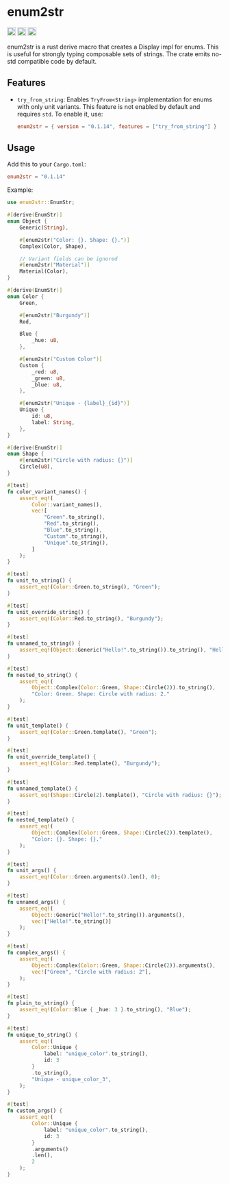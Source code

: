 # enum2str

[<img alt="github" src="https://img.shields.io/badge/github-matthewjberger/enum2str-8da0cb?style=for-the-badge&labelColor=555555&logo=github" height="20">](https://github.com/matthewjberger/enum2str)
[<img alt="crates.io" src="https://img.shields.io/crates/v/enum2str.svg?style=for-the-badge&color=fc8d62&logo=rust" height="20">](https://crates.io/crates/enum2str)
[<img alt="docs.rs" src="https://img.shields.io/badge/docs.rs-enum2str-66c2a5?style=for-the-badge&labelColor=555555&logo=docs.rs" height="20">](https://docs.rs/enum2str)

enum2str is a rust derive macro that creates a Display impl for enums.
This is useful for strongly typing composable sets of strings.
The crate emits no-std compatible code by default.

## Features

- `try_from_string`: Enables `TryFrom<String>` implementation for enums with only unit variants.
  This feature is not enabled by default and requires `std`. To enable it, use:

  ```toml
  enum2str = { version = "0.1.14", features = ["try_from_string"] }
  ```

## Usage

Add this to your `Cargo.toml`:

```toml
enum2str = "0.1.14"
```

Example:

```rust
use enum2str::EnumStr;

#[derive(EnumStr)]
enum Object {
    Generic(String),

    #[enum2str("Color: {}. Shape: {}.")]
    Complex(Color, Shape),

    // Variant fields can be ignored
    #[enum2str("Material")]
    Material(Color),
}

#[derive(EnumStr)]
enum Color {
    Green,

    #[enum2str("Burgundy")]
    Red,

    Blue {
        _hue: u8,
    },

    #[enum2str("Custom Color")]
    Custom {
        _red: u8,
        _green: u8,
        _blue: u8,
    },

    #[enum2str("Unique - {label}_{id}")]
    Unique {
        id: u8,
        label: String,
    },
}

#[derive(EnumStr)]
enum Shape {
    #[enum2str("Circle with radius: {}")]
    Circle(u8),
}

#[test]
fn color_variant_names() {
    assert_eq!(
        Color::variant_names(),
        vec![
            "Green".to_string(),
            "Red".to_string(),
            "Blue".to_string(),
            "Custom".to_string(),
            "Unique".to_string(),
        ]
    );
}

#[test]
fn unit_to_string() {
    assert_eq!(Color::Green.to_string(), "Green");
}

#[test]
fn unit_override_string() {
    assert_eq!(Color::Red.to_string(), "Burgundy");
}

#[test]
fn unnamed_to_string() {
    assert_eq!(Object::Generic("Hello!".to_string()).to_string(), "Hello!");
}

#[test]
fn nested_to_string() {
    assert_eq!(
        Object::Complex(Color::Green, Shape::Circle(2)).to_string(),
        "Color: Green. Shape: Circle with radius: 2."
    );
}

#[test]
fn unit_template() {
    assert_eq!(Color::Green.template(), "Green");
}

#[test]
fn unit_override_template() {
    assert_eq!(Color::Red.template(), "Burgundy");
}

#[test]
fn unnamed_template() {
    assert_eq!(Shape::Circle(2).template(), "Circle with radius: {}");
}

#[test]
fn nested_template() {
    assert_eq!(
        Object::Complex(Color::Green, Shape::Circle(2)).template(),
        "Color: {}. Shape: {}."
    );
}

#[test]
fn unit_args() {
    assert_eq!(Color::Green.arguments().len(), 0);
}

#[test]
fn unnamed_args() {
    assert_eq!(
        Object::Generic("Hello!".to_string()).arguments(),
        vec!["Hello!".to_string()]
    );
}

#[test]
fn complex_args() {
    assert_eq!(
        Object::Complex(Color::Green, Shape::Circle(2)).arguments(),
        vec!["Green", "Circle with radius: 2"],
    );
}

#[test]
fn plain_to_string() {
    assert_eq!(Color::Blue { _hue: 3 }.to_string(), "Blue");
}

#[test]
fn unique_to_string() {
    assert_eq!(
        Color::Unique {
            label: "unique_color".to_string(),
            id: 3
        }
        .to_string(),
        "Unique - unique_color_3",
    );
}

#[test]
fn custom_args() {
    assert_eq!(
        Color::Unique {
            label: "unique_color".to_string(),
            id: 3
        }
        .arguments()
        .len(),
        2
    );
}
```
